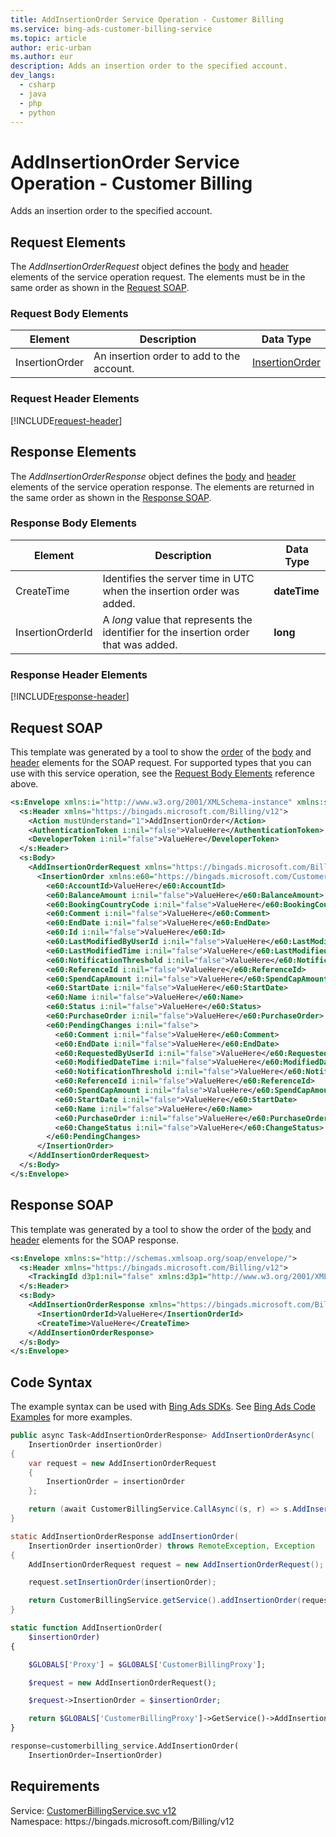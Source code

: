 ```yaml
---
title: AddInsertionOrder Service Operation - Customer Billing
ms.service: bing-ads-customer-billing-service
ms.topic: article
author: eric-urban
ms.author: eur
description: Adds an insertion order to the specified account.
dev_langs: 
  - csharp
  - java
  - php
  - python
---
```

# AddInsertionOrder Service Operation - Customer Billing
Adds an insertion order to the specified account.

## <a name="request"></a>Request Elements
The *AddInsertionOrderRequest* object defines the [body](#request-body) and [header](#request-header) elements of the service operation request. The elements must be in the same order as shown in the [Request SOAP](#request-soap). 

### <a name="request-body"></a>Request Body Elements

|Element|Description|Data Type|
|-----------|---------------|-------------|
|<a name="insertionorder"></a>InsertionOrder|An insertion order to add to the account.|[InsertionOrder](insertionorder.md)|

### <a name="request-header"></a>Request Header Elements
[!INCLUDE[request-header](./includes/request-header.md)]

## <a name="response"></a>Response Elements
The *AddInsertionOrderResponse* object defines the [body](#response-body) and [header](#response-header) elements of the service operation response. The elements are returned in the same order as shown in the [Response SOAP](#response-soap).

### <a name="response-body"></a>Response Body Elements

|Element|Description|Data Type|
|-----------|---------------|-------------|
|<a name="createtime"></a>CreateTime|Identifies the server time in UTC when the insertion order was added.|**dateTime**|
|<a name="insertionorderid"></a>InsertionOrderId|A *long* value that represents the identifier for the insertion order that was added.|**long**|

### <a name="response-header"></a>Response Header Elements
[!INCLUDE[response-header](./includes/response-header.md)]

## <a name="request-soap"></a>Request SOAP
This template was generated by a tool to show the [order](../guides/services-protocol.md#element-order) of the [body](#request-body) and [header](#request-header) elements for the SOAP request. For supported types that you can use with this service operation, see the [Request Body Elements](#request-header) reference above.

```xml
<s:Envelope xmlns:i="http://www.w3.org/2001/XMLSchema-instance" xmlns:s="http://schemas.xmlsoap.org/soap/envelope/">
  <s:Header xmlns="https://bingads.microsoft.com/Billing/v12">
    <Action mustUnderstand="1">AddInsertionOrder</Action>
    <AuthenticationToken i:nil="false">ValueHere</AuthenticationToken>
    <DeveloperToken i:nil="false">ValueHere</DeveloperToken>
  </s:Header>
  <s:Body>
    <AddInsertionOrderRequest xmlns="https://bingads.microsoft.com/Billing/v12">
      <InsertionOrder xmlns:e60="https://bingads.microsoft.com/Customer/v12/Entities" i:nil="false">
        <e60:AccountId>ValueHere</e60:AccountId>
        <e60:BalanceAmount i:nil="false">ValueHere</e60:BalanceAmount>
        <e60:BookingCountryCode i:nil="false">ValueHere</e60:BookingCountryCode>
        <e60:Comment i:nil="false">ValueHere</e60:Comment>
        <e60:EndDate i:nil="false">ValueHere</e60:EndDate>
        <e60:Id i:nil="false">ValueHere</e60:Id>
        <e60:LastModifiedByUserId i:nil="false">ValueHere</e60:LastModifiedByUserId>
        <e60:LastModifiedTime i:nil="false">ValueHere</e60:LastModifiedTime>
        <e60:NotificationThreshold i:nil="false">ValueHere</e60:NotificationThreshold>
        <e60:ReferenceId i:nil="false">ValueHere</e60:ReferenceId>
        <e60:SpendCapAmount i:nil="false">ValueHere</e60:SpendCapAmount>
        <e60:StartDate i:nil="false">ValueHere</e60:StartDate>
        <e60:Name i:nil="false">ValueHere</e60:Name>
        <e60:Status i:nil="false">ValueHere</e60:Status>
        <e60:PurchaseOrder i:nil="false">ValueHere</e60:PurchaseOrder>
        <e60:PendingChanges i:nil="false">
          <e60:Comment i:nil="false">ValueHere</e60:Comment>
          <e60:EndDate i:nil="false">ValueHere</e60:EndDate>
          <e60:RequestedByUserId i:nil="false">ValueHere</e60:RequestedByUserId>
          <e60:ModifiedDateTime i:nil="false">ValueHere</e60:ModifiedDateTime>
          <e60:NotificationThreshold i:nil="false">ValueHere</e60:NotificationThreshold>
          <e60:ReferenceId i:nil="false">ValueHere</e60:ReferenceId>
          <e60:SpendCapAmount i:nil="false">ValueHere</e60:SpendCapAmount>
          <e60:StartDate i:nil="false">ValueHere</e60:StartDate>
          <e60:Name i:nil="false">ValueHere</e60:Name>
          <e60:PurchaseOrder i:nil="false">ValueHere</e60:PurchaseOrder>
          <e60:ChangeStatus i:nil="false">ValueHere</e60:ChangeStatus>
        </e60:PendingChanges>
      </InsertionOrder>
    </AddInsertionOrderRequest>
  </s:Body>
</s:Envelope>
```

## <a name="response-soap"></a>Response SOAP
This template was generated by a tool to show the order of the [body](#response-body) and [header](#response-header) elements for the SOAP response.

```xml
<s:Envelope xmlns:s="http://schemas.xmlsoap.org/soap/envelope/">
  <s:Header xmlns="https://bingads.microsoft.com/Billing/v12">
    <TrackingId d3p1:nil="false" xmlns:d3p1="http://www.w3.org/2001/XMLSchema-instance">ValueHere</TrackingId>
  </s:Header>
  <s:Body>
    <AddInsertionOrderResponse xmlns="https://bingads.microsoft.com/Billing/v12">
      <InsertionOrderId>ValueHere</InsertionOrderId>
      <CreateTime>ValueHere</CreateTime>
    </AddInsertionOrderResponse>
  </s:Body>
</s:Envelope>
```

## <a name="example"></a>Code Syntax
The example syntax can be used with [Bing Ads SDKs](../guides/client-libraries.md). See [Bing Ads Code Examples](../guides/code-examples.md) for more examples.
```csharp
public async Task<AddInsertionOrderResponse> AddInsertionOrderAsync(
	InsertionOrder insertionOrder)
{
	var request = new AddInsertionOrderRequest
	{
		InsertionOrder = insertionOrder
	};

	return (await CustomerBillingService.CallAsync((s, r) => s.AddInsertionOrderAsync(r), request));
}
```
```java
static AddInsertionOrderResponse addInsertionOrder(
	InsertionOrder insertionOrder) throws RemoteException, Exception
{
	AddInsertionOrderRequest request = new AddInsertionOrderRequest();

	request.setInsertionOrder(insertionOrder);

	return CustomerBillingService.getService().addInsertionOrder(request);
}
```
```php
static function AddInsertionOrder(
	$insertionOrder)
{

	$GLOBALS['Proxy'] = $GLOBALS['CustomerBillingProxy'];

	$request = new AddInsertionOrderRequest();

	$request->InsertionOrder = $insertionOrder;

	return $GLOBALS['CustomerBillingProxy']->GetService()->AddInsertionOrder($request);
}
```
```python
response=customerbilling_service.AddInsertionOrder(
	InsertionOrder=InsertionOrder)
```

## Requirements
Service: [CustomerBillingService.svc v12](https://clientcenter.api.bingads.microsoft.com/Api/Billing/v12/CustomerBillingService.svc)  
Namespace: https\://bingads.microsoft.com/Billing/v12  

